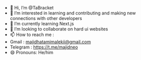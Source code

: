 - 👋 Hi, I’m @TaBracket
- 👀 I’m interested in learning and contributing and making new connections with other developers
- 🌱 I’m currently learning Next.js
- 💞️ I’m looking to collaborate on hard ui websites
- 📫 How to reach me :
-   Gmail : majidhatamimalekii@gmail.com
-   Telegram : https://t.me/majidneo
- 😄 Pronouns: He/him

<!---
TaBracket/TaBracket is a ✨ special ✨ repository because its `README.md` (this file) appears on your GitHub profile.
You can click the Preview link to take a look at your changes.
--->
